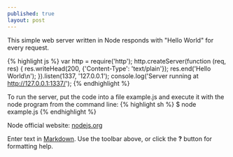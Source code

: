 ```yaml
---
published: true
layout: post
---
```


This simple web server written in Node responds with "Hello World" for every 
request.

{% highlight js %}
var http = require('http');
http.createServer(function (req, res) {
  res.writeHead(200, {'Content-Type': 'text/plain'});
  res.end('Hello World\n');
}).listen(1337, '127.0.0.1');
console.log('Server running at http://127.0.0.1:1337/');
{% endhighlight %}

To run the server, put the code into a file example.js and execute it with the 
node program from the command line:
{% highlight sh %}
$ node example.js
{% endhighlight %}

Node official website: [nodejs.org][nodejs]

[nodejs]: http://nodejs.org/


Enter text in [Markdown](http://daringfireball.net/projects/markdown/). Use the toolbar above, or click the **?** button for formatting help.

